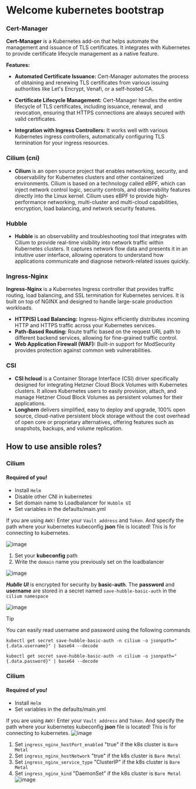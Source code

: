 # Welcome kubernetes bootstrap
### Cert-Manager
__Cert-Manager__ is a Kubernetes add-on that helps automate the management and issuance of TLS certificates. It integrates with Kubernetes to provide certificate lifecycle management as a native feature.

__Features:__
- **Automated Certificate Issuance:** Cert-Manager automates the process of obtaining and renewing TLS certificates from various issuing authorities like Let's Encrypt, Venafi, or a self-hosted CA.

- **Certificate Lifecycle Management:** Cert-Manager handles the entire lifecycle of TLS certificates, including issuance, renewal, and revocation, ensuring that HTTPS connections are always secured with valid certificates.

- **Integration with Ingress Controllers:** It works well with various Kubernetes ingress controllers, automatically configuring TLS termination for your ingress resources.

### Cilium (cni)
- __Cilium__ is an open source project that enables networking, security, and observability for Kubernetes clusters and other containerized environments. Cilium is based on a technology called eBPF, which can inject network control logic, security controls, and observability features directly into the Linux kernel. Cilium uses eBPF to provide high-performance networking, multi-cluster and multi-cloud capabilities, encryption, load balancing, and network security features.
### Hubble
- __Hubble__ is an observability and troubleshooting tool that integrates with Cilium to provide real-time visibility into network traffic within Kubernetes clusters. It captures network flow data and presents it in an intuitive user interface, allowing operators to understand how applications communicate and diagnose network-related issues quickly.

### Ingress-Nginx
 **Ingress-Nginx** is a Kubernetes Ingress controller that provides traffic routing, load balancing, and SSL termination for Kubernetes services. It is built on top of NGINX and designed to handle large-scale production workloads.
 - **HTTP(S) Load Balancing:** Ingress-Nginx efficiently distributes incoming HTTP and HTTPS traffic across your Kubernetes services.
 - **Path-Based Routing:**  Route traffic based on the request URL path to different backend services, allowing for fine-grained traffic control.
 - **Web Application Firewall (WAF):** Built-in support for ModSecurity provides protection against common web vulnerabilities.

### CSI

- **CSI hcloud** is a Container Storage Interface (CSI) driver specifically designed for integrating Hetzner Cloud Block Volumes with Kubernetes clusters. It allows Kubernetes users to easily provision, attach, and manage Hetzner Cloud Block Volumes as persistent volumes for their applications.
- **Longhorn** delivers simplified, easy to deploy and upgrade, 100% open source, cloud-native persistent block storage without the cost overhead of open core or proprietary alternatives, offering features such as snapshots, backups, and volume replication. 

## How to use ansible roles?

### Cilium 
#### Required of you!
 - Install `Helm`
 - Disable other CNI in kubernetes
 - Set domain name to Loadbalancer for `Hubble UI`
 - Set variables in the defaults/main.yml

If you are using `AWX!` Enter your `Vault address` and `Token`. And specify the path where your kubernetes kubeconfig __json__ file is located! This is for connecting to kubernetes.

![image](https://github.com/bexruzdiv/k8s-bootstrap/assets/107495220/70007c01-95e6-4e35-9499-f5d382171401)

 1. Set your **kubeconfig** path
 2. Write the `domain` name you previously set on the loadbalancer
 
![image](https://github.com/bexruzdiv/k8s-bootstrap/assets/107495220/0c90b546-cb5a-49e5-ba93-f3f1fb085f59)

***Hublle UI*** is encrypted for security by **basic-auth**. The **password** and **username** are stored in a secret named `save-hubble-basic-auth` in the `cilium namespace`

![image](https://github.com/bexruzdiv/k8s-bootstrap/assets/107495220/0445851a-6b85-42db-a046-fac9e9b90b3a)
> [!TIP]
> You can easily read username and password using the following commands
```
kubectl get secret save-hubble-basic-auth -n cilium -o jsonpath="{.data.username}" | base64 --decode
```
```
kubectl get secret save-hubble-basic-auth -n cilium -o jsonpath="{.data.password}" | base64 --decode
```

### Cilium 
#### Required of you!
 - Install `Helm`
 - Set variables in the defaults/main.yml

If you are using `AWX!` Enter your `Vault address` and `Token`. And specify the path where your kubernetes kubeconfig __json__ file is located! This is for connecting to kubernetes.
![image](https://github.com/bexruzdiv/k8s-bootstrap/assets/107495220/07bfb55a-f132-4e5e-8d3d-8154af8174c1)

1. Set `ingress_nginx_hostPort_enabled` "true" if the k8s cluster is `Bare Metal`
2. Set `ingress_nginx_hostNetwork` "true" if the k8s cluster is `Bare Metal`
3. Set `ingress_nginx_service_type` "ClusterIP" if the k8s cluster is `Bare Metal` 
4. Set `ingress_nginx_kind` "DaemonSet" if the k8s cluster is `Bare Metal` 
![image](https://github.com/bexruzdiv/k8s-bootstrap/assets/107495220/90a8bff1-9452-4259-8661-5b9e783d0c72)

